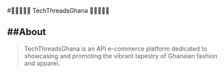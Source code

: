 #🛒👗🧵👕👜 TechThreadsGhana 👜👕🧵👗🛒

##About
---
> TechThreadsGhana is an API e-commerce platform dedicated to showcasing and promoting the vibrant tapestry of Ghanaian fashion and apparel.

## 
